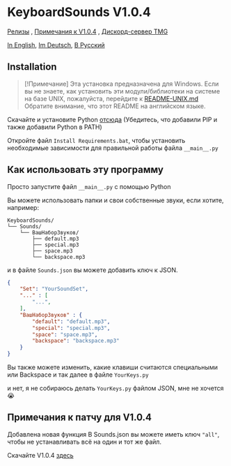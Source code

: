 # KeyboardSounds V1.0.4
[Релизы](https://github.com/GDTMG232/KeyboardSounds/releases) , [Примечания к V1.0.4](#примечания-к-патчу-для-v104) , [Дискорд-сервер TMG](https://discord.com/invite/QtXPH9SVzV) 

[In English](https://github.com/GDTMG232/KeyboardSounds/blob/main/README.md), [Im Deutsch](https://github.com/GDTMG232/KeyboardSounds/blob/main/READMEs/LANGUAGES/README-DE.md), [В Русский](https://github.com/GDTMG232/KeyboardSounds/blob/main/READMEs/LANGUAGES/README-RU.md)

## Installation

> [!Примечание]
> Эта установка предназначена для Windows. Если вы не знаете, как установить эти модули/библиотеки на системе на базе UNIX, пожалуйста, перейдите к [README-UNIX.md](https://github.com/GDTMG232/KeyboardSounds/blob/main/READMEs/README-UNIX.md) Обратите внимание, что этот README на английском языке.

Скачайте и установите Python [отсюда](https://www.python.org/ftp/python/3.12.6/python-3.12.6-amd64.exe) (Убедитесь, что добавили PIP и также добавили Python в PATH)

Откройте файл `Install Requirements.bat`, чтобы установить необходимые зависимости для правильной работы файла `__main__.py`

## Как использовать эту программу

Просто запустите файл `__main__.py` с помощью Python

Вы можете использовать папки и свои собственные звуки, если хотите, например:
```
KeyboardSounds/
└── Sounds/
    └── ВашНаборЗвуков/
        ├── default.mp3
        ├── special.mp3
        ├── space.mp3
        └── backspace.mp3
```

и в файле `Sounds.json` вы можете добавить ключ к JSON.

```json
{
    "Set": "YourSoundSet",
    "..." : [
        "...",
    ],
    "ВашНаборЗвуков" : {
        "default": "default.mp3",
        "special": "special.mp3", 
        "space": "space.mp3",
        "backspace": "backspace.mp3"
    }
}
```

Вы также можете изменить, какие клавиши считаются специальными или Backspace и так далее в файле `YourKeys.py`

и нет, я не собираюсь делать `YourKeys.py` файлом JSON, мне не хочется 😭

## Примечания к патчу для V1.0.4

Добавлена новая функция В Sounds.json вы можете иметь ключ `"all"`, чтобы не устанавливать всё на один и тот же файл.

Скачайте V1.0.4 [здесь](https://github.com/GDTMG232/KeyboardSounds/releases/tag/v1.0.4)